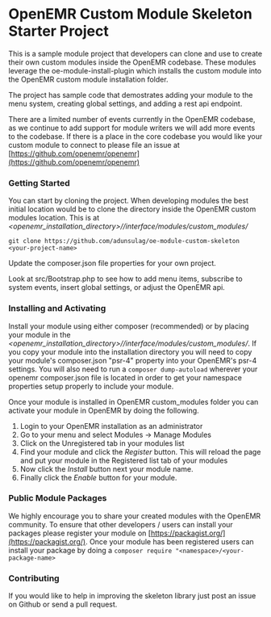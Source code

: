 # OpenEMR Custom Module Skeleton Starter Project
This is a sample module project that developers can clone and use to create their own custom modules inside 
the OpenEMR codebase.  These modules leverage the oe-module-install-plugin which installs the custom module
into the OpenEMR custom module installation folder.

The project has sample code that demostrates adding your module to the menu system, creating global settings,
and adding a rest api endpoint.

There are a limited number of events currently in the OpenEMR codebase, as we continue to add support for 
module writers we will add more events to the codebase.  If there is a place in the core codebase you would 
like your custom module to connect to please file an issue at [https://github.com/openemr/openemr](https://github.com/openemr/openemr)

### Getting Started
You can start by cloning the project.  When developing modules the best initial location would be to clone the directory
inside the OpenEMR custom modules location.  This is at *<openemr_installation_directory>//interface/modules/custom_modules/*
```git
git clone https://github.com/adunsulag/oe-module-custom-skeleton <your-project-name>
```

Update the composer.json file properties for your own project.

Look at src/Bootstrap.php to see how to add menu items, subscribe to system events, insert global settings, or adjust the OpenEMR api.



### Installing and Activating
Install your module using either composer (recommended) or by placing your module in the *<openemr_installation_directory>//interface/modules/custom_modules/*.
If you copy your module into the installation directory you will need to copy your module's composer.json "psr-4" property into your OpenEMR's psr-4 settings.
You will also need to run a ```composer dump-autoload``` wherever your openemr composer.json file is located in order to get your namespace properties setup properly
to include your module.

Once your module is installed in OpenEMR custom_modules folder you can activate your module in OpenEMR by doing the following.

  1. Login to your OpenEMR installation as an administrator
  2. Go to your menu and select Modules -> Manage Modules
  3. Click on the Unregistered tab in your modules list
  4. Find your module and click the *Register* button.  This will reload the page and put your module in the Registered list tab of your modules
  5. Now click the *Install* button next your module name.
  6. Finally click the *Enable* button for your module.

### Public Module Packages
We highly encourage you to share your created modules with the OpenEMR community.  To ensure that other developers / users can install
your packages please register your module on [https://packagist.org/](https://packagist.org/).  Once your module has been registered
users can install your package by doing a `composer require "<namespace>/<your-package-name>`

### Contributing
If you would like to help in improving the skeleton library just post an issue on Github or send a pull request.